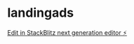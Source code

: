 # landingads

[Edit in StackBlitz next generation editor ⚡️](https://stackblitz.com/~/github.com/BrandonCodePro/landingads)
